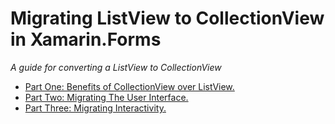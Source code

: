 # Migrating ListView to CollectionView in Xamarin.Forms

*A guide for converting a ListView to CollectionView*

* [Part One: Benefits of CollectionView over ListView.](part-one-benefits.md)
* [Part Two: Migrating The User Interface.](part-one-user-interface.md)
* [Part Three: Migrating Interactivity.](part-three-interactivity.md)
